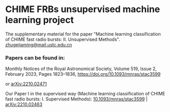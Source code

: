 # CHIME FRBs unsupervised machine learning project

The supplementary material for the paper "Machine learning classification of CHIME fast radio bursts: II. Unsupervised Methods". <zhugejiaming@mail.ustc.edu.cn>

### Papers can be found in:

Monthly Notices of the Royal Astronomical Society, Volume 519, Issue 2, February 2023, Pages 1823–1836, <https://doi.org/10.1093/mnras/stac3599>

or [arXiv:2210.02471](https://arxiv.org/abs/2210.02471)

Our Paper I in the supervised way (Machine learning classification of CHIME fast radio bursts: I. Supervised Methods): [10.1093/mnras/stac3599](https://doi.org/10.1093/mnras/stac3599) | [arXiv:2210.02463](https://arxiv.org/abs/2210.02463)
